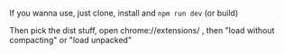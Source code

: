 If you wanna use, just clone, install and `npm run dev` (or build)

Then pick the dist stuff, open chrome://extensions/ , then "load without compacting" or "load unpacked"
